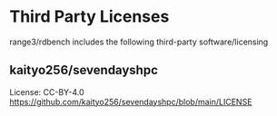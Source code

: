 # Third Party Licenses
range3/rdbench includes the following third-party software/licensing

## kaityo256/sevendayshpc
License: CC-BY-4.0  
https://github.com/kaityo256/sevendayshpc/blob/main/LICENSE
